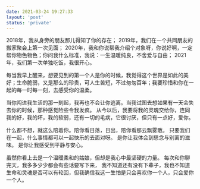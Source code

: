 ```yaml
---
date: 2021-03-24 19:27:33
layout: 'post'
status: 'private'
---
```


2018年，我从身旁的朋友那儿得知了你的存在；
2019年，我们在一个共同朋友的搬家聚会上第一次见面；
2020年，我和你说帮我介绍个对象呀，你说好啊，一定帮你物色物色；你问我什么标准，我说：一生温暖纯良，不舍爱与自由；
2021年，我们第一次单独吃饭，我很开心。

每当我早上醒来，想要见到的第一个人是你的时候，我觉得这个世界是如此的美好；生命脆弱，又是那么的珍贵，可人生苦短，不过匆匆百年；我要珍惜和你在一起的每一时每一刻，去感受你的温柔。

当你闯进我生活的那一刻起，我再也不会让你逃离。当我试图去想如果有一天会失去你的时候，那种感觉险些令我发疯。
从今以后，我要将我的灵魂交给你，连同我的好，我的坏，我的软弱，还有一切的毛病，它很讨厌，但只有一点好，爱你。

什么都不想，就这么陪着你。陪你看日落，日出，陪你看那云飘雾散。
只要我们在一起，什么事情都可以一起快乐的去面对呀。
是你让我体会到思念与别离的滋味。
是你让我感受到平静与安心。

虽然你看上去是一个温暖柔和的姑娘，但却是我心中最坚硬的力量。
每次和你聊完天，我多多少少都会有些话要写下来， 我不知道还有没有下辈子，我也不知道生命和灵魂是否可以有轮回，但我确信我这一生怕是只会喜欢你一个人，只会爱你一个人。



